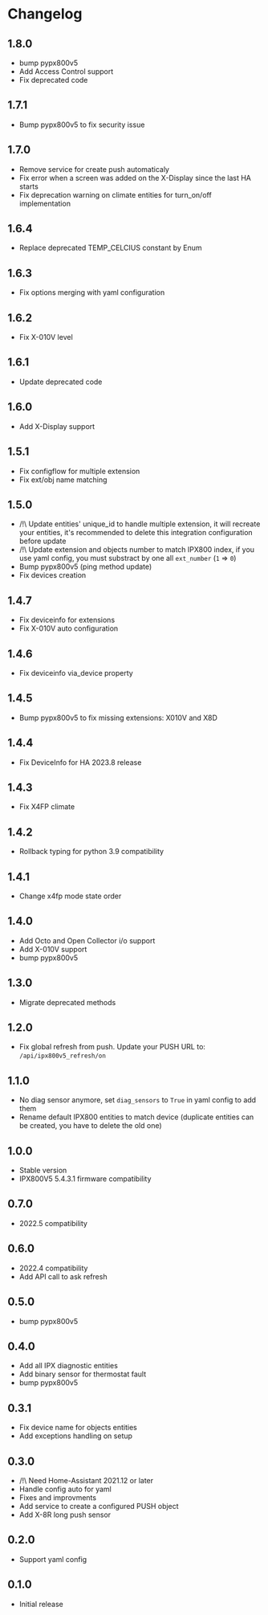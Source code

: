 # Changelog

## 1.8.0

- bump pypx800v5
- Add Access Control support
- Fix deprecated code

## 1.7.1

- Bump pypx800v5 to fix security issue

## 1.7.0

- Remove service for create push automaticaly
- Fix error when a screen was added on the X-Display since the last HA starts
- Fix deprecation warning on climate entities for turn_on/off implementation

## 1.6.4

- Replace deprecated TEMP_CELCIUS constant by Enum

## 1.6.3

- Fix options merging with yaml configuration

## 1.6.2

- Fix X-010V level

## 1.6.1

- Update deprecated code

## 1.6.0

- Add X-Display support

## 1.5.1

- Fix configflow for multiple extension
- Fix ext/obj name matching

## 1.5.0

- /!\ Update entities' unique_id to handle multiple extension, it will recreate your entities, it's recommended to delete this integration configuration before update
- /!\ Update extension and objects number to match IPX800 index, if you use yaml config, you must substract by one all `ext_number` (`1` => `0`)
- Bump pypx800v5 (ping method update)
- Fix devices creation

## 1.4.7

- Fix deviceinfo for extensions
- Fix X-010V auto configuration

## 1.4.6

- Fix deviceinfo via_device property

## 1.4.5

- Bump pypx800v5 to fix missing extensions: X010V and X8D

## 1.4.4

- Fix DeviceInfo for HA 2023.8 release

## 1.4.3

- Fix X4FP climate

## 1.4.2

- Rollback typing for python 3.9 compatibility

## 1.4.1

- Change x4fp mode state order

## 1.4.0

- Add Octo and Open Collector i/o support
- Add X-010V support
- bump pypx800v5

## 1.3.0

- Migrate deprecated methods

## 1.2.0

- Fix global refresh from push. Update your PUSH URL to: `/api/ipx800v5_refresh/on`

## 1.1.0

- No diag sensor anymore, set `diag_sensors` to `True` in yaml config to add them
- Rename default IPX800 entities to match device (duplicate entities can be created, you have to delete the old one)

## 1.0.0

- Stable version
- IPX800V5 5.4.3.1 firmware compatibility

## 0.7.0

- 2022.5 compatibility

## 0.6.0

- 2022.4 compatibility
- Add API call to ask refresh

## 0.5.0

- bump pypx800v5

## 0.4.0

- Add all IPX diagnostic entities
- Add binary sensor for thermostat fault
- bump pypx800v5

## 0.3.1

- Fix device name for objects entities
- Add exceptions handling on setup

## 0.3.0

- /!\ Need Home-Assistant 2021.12 or later
- Handle config auto for yaml
- Fixes and improvments
- Add service to create a configured PUSH object
- Add X-8R long push sensor

## 0.2.0

- Support yaml config

## 0.1.0

- Initial release

